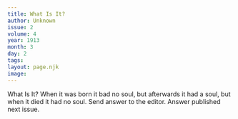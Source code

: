 ```yaml
---
title: What Is It?
author: Unknown
issue: 2
volume: 4
year: 1913
month: 3
day: 2
tags:
layout: page.njk
image:
---
```

What Is It?      When it was born it bad no soul, but afterwards it had a soul, but when it died it had no soul. Send answer to the editor. Answer published next issue.


